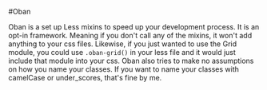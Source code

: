 #Oban

Oban is a set up Less mixins to speed up your development process.  It is an opt-in framework.  Meaning if you don't call any of the mixins, it won't add anything to your css files.  Likewise, if you just wanted to use the Grid module, you could use `.oban-grid()` in your less file and it would just include that module into your css.  Oban also tries to make no assumptions on how you name your classes.  If you want to name your classes with camelCase or under_scores, that's fine by me.
